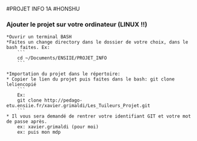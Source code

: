 #PROJET INFO 1A
#HONSHU

### Ajouter le projet sur votre ordinateur (LINUX !!)

    *Ouvrir un terminal BASH
    *Faites un change directory dans le dossier de votre choix, dans le bash faites. Ex:
        ```
        cd ~/Documents/ENSIIE/PROJET_INFO
        ```
        
    *Importation du projet dans le répertoire:
    * Copier le lien du projet puis faites dans le bash: git clone leliencopié
        ```
        Ex: 
        git clone http://pedago-etu.ensiie.fr/xavier.grimaldi/Les_Tuileurs_Projet.git
        ```
    * Il vous sera demandé de rentrer votre identifiant GIT et votre mot de passe après.
        ex: xavier.grimaldi (pour moi)
        ex: puis mon mdp